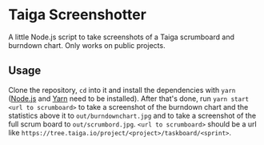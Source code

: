 # Taiga Screenshotter

A little Node.js script to take screenshots of a Taiga scrumboard and burndown chart. Only works on public projects.

## Usage

Clone the repository, `cd` into it and install the dependencies with `yarn` ([Node.js](https://nodejs.org/en/) and [Yarn](https://yarnpkg.com/en/) need to be installed). After that's done, run `yarn start <url to scrumboard>` to take a screenshot of the burndown chart and the statistics above it to `out/burndownchart.jpg` and to take a screenshot of the full scrum board to `out/scrumbord.jpg`. `<url to scrumboard>` should be a url like `https://tree.taiga.io/project/<project>/taskboard/<sprint>`.
